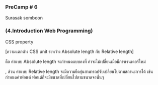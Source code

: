 ### PreCamp # 6
Surasak somboon

### (4.Introduction Web Programming)
CSS property

[ความแตกต่าง CSS unit ระหว่าง Absolute length กับ Relative length]

คือ ค่าแบบ Absolute length จะกำหนดแบบคงที่ ค่าจะไม่เปลี่ยนเมื่อมีการเรนเดอร์ใหม่

, ส่วน ค่าแบบ Relative length จะมีความยืดยุ่นสามารถปรับเปลี่ยนไปตามสถานะการได้ เช่น กำหนดค่าฟอนต์ ฟอนต์ก็จะมีขนาดที่เปลี่ยนไปตามขนาดจอนั้นๆ